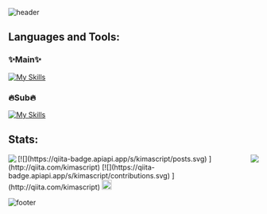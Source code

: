 ![header](https://capsule-render.vercel.app/api?type=waving&color=30:e96443,100:904e95&height=260&section=header&text=Hello%20World%20!&fontSize=70&fontColor=fff&animation=fadeIn&fontAlignY=38&desc=I'm%20Yuki%20Sakakima%20👋&descAlignY=51&descAlign=62)

## Languages and Tools:
### ✨Main✨
[![My Skills](https://skillicons.dev/icons?i=linux,markdown,html,css,js,typescript,react,styledcomponents,redux,ruby,rails,firebase,git,github,vscode)](https://skillicons.dev)

### 🔥Sub🔥
[![My Skills](https://skillicons.dev/icons?i=vim,sass,gulp,bootstrap,tailwind,jquery,nodejs,python,flask,tensorflow,go,sqlite,postgresql,docker,heroku,netlify,svelte,gitlab,githubactions,visualstudio,azure,figma,xd,ableton)](https://skillicons.dev)

## Stats:
<div>
  <a href="https://github.com/anuraghazra/github-readme-stats">
    <img align="left" src="https://github-readme-stats.vercel.app/api?username=yukisakakima&theme=synthwave" />
  </a>
  <a href="https://github.com/anuraghazra/github-readme-stats">
    <img align="right" src="https://github-readme-stats.vercel.app/api/top-langs/?username=yukisakakima&layout=compact&theme=synthwave" />
  </a>
</div>
<div>
[![](https://qiita-badge.apiapi.app/s/kimascript/posts.svg)
](http://qiita.com/kimascript)
[![](https://qiita-badge.apiapi.app/s/kimascript/contributions.svg)
](http://qiita.com/kimascript)
<a href="https://honzaap.github.io/GithubCity/?name=yukisakakima&year=2023" role="link" target="_blank" rel="noopener noreferrer nofollow"><img src="https://github.com/honzaap/GithubCity/blob/main/favicon.svg" alt="githubcity" width="20" height="20"/></a>
</div>

![footer](https://capsule-render.vercel.app/api?type=waving&color=30:e96443,100:904e95&height=100&section=footer)
